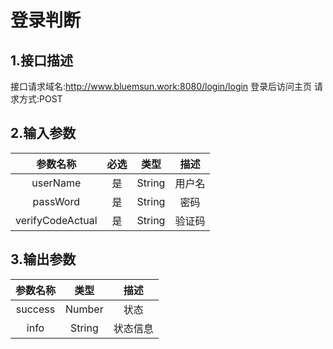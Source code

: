 # 登录判断

## 1.接口描述

接口请求域名:http://www.bluemsun.work:8080/login/login
登录后访问主页
请求方式:POST

## 2.输入参数

| 参数名称  | 必选  |  类型  |         描述         |
| :-------: | :---: | :----: | :------------------: |
|  userName  |  是   | String | 用户名 |
| passWord   |  是   | String  | 密码  |
| verifyCodeActual | 是 | String | 验证码 |

## 3.输出参数

| 参数名称 |  类型  |        描述        |
| :------: | :----: | :----------------: |
|  success | Number  |   状态   |
| info | String | 状态信息 |
